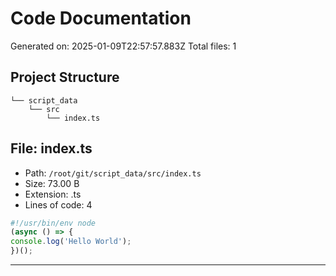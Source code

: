 # Code Documentation
Generated on: 2025-01-09T22:57:57.883Z
Total files: 1

## Project Structure

```
└── script_data
    └── src
        └── index.ts
```

## File: index.ts
- Path: `/root/git/script_data/src/index.ts`
- Size: 73.00 B
- Extension: .ts
- Lines of code: 4

```ts
#!/usr/bin/env node
(async () => {
console.log('Hello World');
})();
```

---------------------------------------------------------------------------